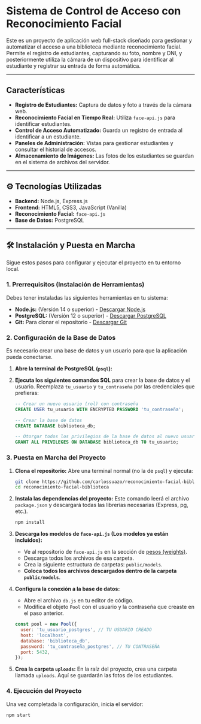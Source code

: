 # Sistema de Control de Acceso con Reconocimiento Facial

Este es un proyecto de aplicación web full-stack diseñado para gestionar y automatizar el acceso a una biblioteca mediante reconocimiento facial. Permite el registro de estudiantes, capturando su foto, nombre y DNI, y posteriormente utiliza la cámara de un dispositivo para identificar al estudiante y registrar su entrada de forma automática.

---

## Características

* **Registro de Estudiantes:** Captura de datos y foto a través de la cámara web.
* **Reconocimiento Facial en Tiempo Real:** Utiliza `face-api.js` para identificar estudiantes.
* **Control de Acceso Automatizado:** Guarda un registro de entrada al identificar a un estudiante.
* **Paneles de Administración:** Vistas para gestionar estudiantes y consultar el historial de accesos.
* **Almacenamiento de Imágenes:** Las fotos de los estudiantes se guardan en el sistema de archivos del servidor.

---

## ⚙️ Tecnologías Utilizadas

* **Backend:** Node.js, Express.js
* **Frontend:** HTML5, CSS3, JavaScript (Vanilla)
* **Reconocimiento Facial:** `face-api.js`
* **Base de Datos:** PostgreSQL

---

## 🛠️ Instalación y Puesta en Marcha

Sigue estos pasos para configurar y ejecutar el proyecto en tu entorno local.

### **1. Prerrequisitos (Instalación de Herramientas)**

Debes tener instaladas las siguientes herramientas en tu sistema:

* **Node.js:** (Versión 14 o superior) - [Descargar Node.js](https://nodejs.org/)
* **PostgreSQL:** (Versión 12 o superior) - [Descargar PostgreSQL](https://www.postgresql.org/download/)
* **Git:** Para clonar el repositorio - [Descargar Git](https://git-scm.com/downloads)

### **2. Configuración de la Base de Datos**

Es necesario crear una base de datos y un usuario para que la aplicación pueda conectarse.

1.  **Abre la terminal de PostgreSQL (`psql`):**

2.  **Ejecuta los siguientes comandos SQL** para crear la base de datos y el usuario. Reemplaza `tu_usuario` y `tu_contraseña` por las credenciales que prefieras:

    ```sql
    -- Crear un nuevo usuario (rol) con contraseña
    CREATE USER tu_usuario WITH ENCRYPTED PASSWORD 'tu_contraseña';

    -- Crear la base de datos
    CREATE DATABASE biblioteca_db;

    -- Otorgar todos los privilegios de la base de datos al nuevo usuario
    GRANT ALL PRIVILEGES ON DATABASE biblioteca_db TO tu_usuario;
    ```

### **3. Puesta en Marcha del Proyecto**

1.  **Clona el repositorio:**
    Abre una terminal normal (no la de `psql`) y ejecuta:
    ```bash
    git clone https://github.com/carlossuazo/reconocimiento-facial-biblioteca.git
    cd reconocimiento-facial-biblioteca
    ```

2.  **Instala las dependencias del proyecto:**
    Este comando leerá el archivo `package.json` y descargará todas las librerías necesarias (Express, pg, etc.).
    ```bash
    npm install
    ```

3.  **Descarga los modelos de `face-api.js` (Los modelos ya están incluidos):**
    * Ve al repositorio de `face-api.js` en la sección de [pesos (weights)](https://github.com/justadudewhohacks/face-api.js/tree/master/weights).
    * Descarga todos los archivos de esa carpeta.
    * Crea la siguiente estructura de carpetas: `public/models`.
    * **Coloca todos los archivos descargados dentro de la carpeta `public/models`**.

4.  **Configura la conexión a la base de datos:**
    * Abre el archivo `db.js` en tu editor de código.
    * Modifica el objeto `Pool` con el usuario y la contraseña que creaste en el paso anterior.
    ```javascript
    const pool = new Pool({
      user: 'tu_usuario_postgres', // TU USUARIO CREADO
      host: 'localhost',
      database: 'biblioteca_db',
      password: 'tu_contraseña_postgres', // TU CONTRASEÑA
      port: 5432,
    });
    ```

5.  **Crea la carpeta `uploads`:**
    En la raíz del proyecto, crea una carpeta llamada `uploads`. Aquí se guardarán las fotos de los estudiantes.

### **4. Ejecución del Proyecto**

Una vez completada la configuración, inicia el servidor:

```bash
npm start
